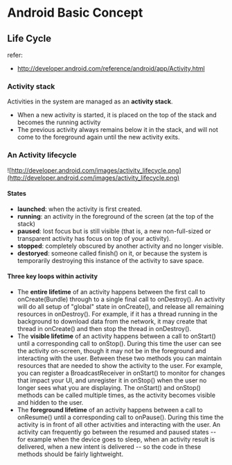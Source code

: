 Android Basic Concept
=====================



Life Cycle
-----------

refer:
- http://developer.android.com/reference/android/app/Activity.html

### Activity stack
Activities in the system are managed as an **activity stack**.
- When a new activity is started, it is placed on the top of the stack and becomes the running activity
- The previous activity always remains below it in the stack, and will not come to the foreground again until the new activity exits.


### An Activity lifecycle

![http://developer.android.com/images/activity_lifecycle.png](http://developer.android.com/images/activity_lifecycle.png)

#### States
- **launched**: when the activity is first created.
- **running**: an activity in the foreground of the screen (at the top of the stack)
- **paused**: lost focus but is still visible (that is, a new non-full-sized or transparent activity has focus on top of your activity).
- **stopped**: completely obscured by another activity and no longer visible.
- **destoryed**: someone called finish() on it, or because the system is temporarily destroying this instance of the activity to save space.


#### Three key loops within activity

- The **entire lifetime** of an activity happens between the first call to onCreate(Bundle) through to a single final call to onDestroy(). An activity will do all setup of "global" state in onCreate(), and release all remaining resources in onDestroy(). For example, if it has a thread running in the background to download data from the network, it may create that thread in onCreate() and then stop the thread in onDestroy().
- The **visible lifetime** of an activity happens between a call to onStart() until a corresponding call to onStop(). During this time the user can see the activity on-screen, though it may not be in the foreground and interacting with the user. Between these two methods you can maintain resources that are needed to show the activity to the user. For example, you can register a BroadcastReceiver in onStart() to monitor for changes that impact your UI, and unregister it in onStop() when the user no longer sees what you are displaying. The onStart() and onStop() methods can be called multiple times, as the activity becomes visible and hidden to the user.
- The **foreground lifetime** of an activity happens between a call to onResume() until a corresponding call to onPause(). During this time the activity is in front of all other activities and interacting with the user. An activity can frequently go between the resumed and paused states -- for example when the device goes to sleep, when an activity result is delivered, when a new intent is delivered -- so the code in these methods should be fairly lightweight.
